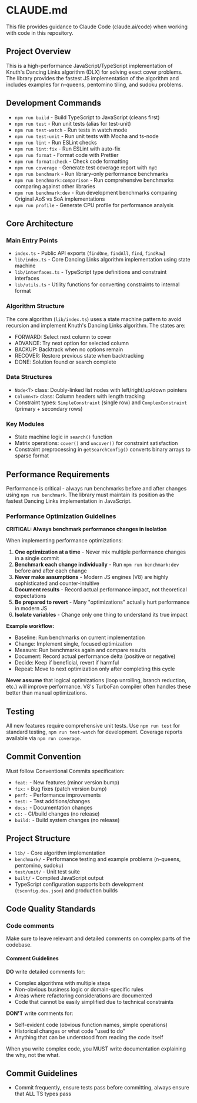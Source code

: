 # CLAUDE.md

This file provides guidance to Claude Code (claude.ai/code) when working with code in this repository.

## Project Overview

This is a high-performance JavaScript/TypeScript implementation of Knuth's Dancing Links algorithm (DLX) for solving exact cover problems. The library provides the fastest JS implementation of the algorithm and includes examples for n-queens, pentomino tiling, and sudoku problems.

## Development Commands

- `npm run build` - Build TypeScript to JavaScript (cleans first)
- `npm run test` - Run unit tests (alias for test-unit) 
- `npm run test-watch` - Run tests in watch mode
- `npm run test-unit` - Run unit tests with Mocha and ts-node
- `npm run lint` - Run ESLint checks
- `npm run lint:fix` - Run ESLint with auto-fix
- `npm run format` - Format code with Prettier
- `npm run format:check` - Check code formatting
- `npm run coverage` - Generate test coverage report with nyc
- `npm run benchmark` - Run library-only performance benchmarks
- `npm run benchmark:comparison` - Run comprehensive benchmarks comparing against other libraries  
- `npm run benchmark:dev` - Run development benchmarks comparing Original AoS vs SoA implementations
- `npm run profile` - Generate CPU profile for performance analysis

## Core Architecture

### Main Entry Points
- `index.ts` - Public API exports (`findOne`, `findAll`, `find`, `findRaw`)
- `lib/index.ts` - Core Dancing Links algorithm implementation using state machine
- `lib/interfaces.ts` - TypeScript type definitions and constraint interfaces
- `lib/utils.ts` - Utility functions for converting constraints to internal format

### Algorithm Structure
The core algorithm (`lib/index.ts`) uses a state machine pattern to avoid recursion and implement Knuth's Dancing Links algorithm. The states are:
- FORWARD: Select next column to cover
- ADVANCE: Try next option for selected column
- BACKUP: Backtrack when no options remain
- RECOVER: Restore previous state when backtracking
- DONE: Solution found or search complete

### Data Structures
- `Node<T>` class: Doubly-linked list nodes with left/right/up/down pointers
- `Column<T>` class: Column headers with length tracking
- Constraint types: `SimpleConstraint` (single row) and `ComplexConstraint` (primary + secondary rows)

### Key Modules
- State machine logic in `search()` function
- Matrix operations: `cover()` and `uncover()` for constraint satisfaction
- Constraint preprocessing in `getSearchConfig()` converts binary arrays to sparse format

## Performance Requirements

Performance is critical - always run benchmarks before and after changes using `npm run benchmark`. The library must maintain its position as the fastest Dancing Links implementation in JavaScript.

### Performance Optimization Guidelines

**CRITICAL: Always benchmark performance changes in isolation**

When implementing performance optimizations:

1. **One optimization at a time** - Never mix multiple performance changes in a single commit
2. **Benchmark each change individually** - Run `npm run benchmark:dev` before and after each change
3. **Never make assumptions** - Modern JS engines (V8) are highly sophisticated and counter-intuitive
4. **Document results** - Record actual performance impact, not theoretical expectations
5. **Be prepared to revert** - Many "optimizations" actually hurt performance in modern JS
6. **Isolate variables** - Change only one thing to understand its true impact

**Example workflow:**
- Baseline: Run benchmarks on current implementation
- Change: Implement single, focused optimization
- Measure: Run benchmarks again and compare results
- Document: Record actual performance delta (positive or negative)
- Decide: Keep if beneficial, revert if harmful
- Repeat: Move to next optimization only after completing this cycle

**Never assume** that logical optimizations (loop unrolling, branch reduction, etc.) will improve performance. V8's TurboFan compiler often handles these better than manual optimizations.

## Testing

All new features require comprehensive unit tests. Use `npm run test` for standard testing, `npm run test-watch` for development. Coverage reports available via `npm run coverage`.

## Commit Convention

Must follow Conventional Commits specification:
- `feat:` - New features (minor version bump)
- `fix:` - Bug fixes (patch version bump) 
- `perf:` - Performance improvements
- `test:` - Test additions/changes
- `docs:` - Documentation changes
- `ci:` - CI/build changes (no release)
- `build:` - Build system changes (no release)

## Project Structure

- `lib/` - Core algorithm implementation
- `benchmark/` - Performance testing and example problems (n-queens, pentomino, sudoku)
- `test/unit/` - Unit test suite
- `built/` - Compiled JavaScript output
- TypeScript configuration supports both development (`tsconfig.dev.json`) and production builds

## Code Quality Standards
### Code comments
Make sure to leave relevant and detailed comments on complex parts of the codebase.

#### Comment Guidelines
**DO** write detailed comments for:
- Complex algorithms with multiple steps
- Non-obvious business logic or domain-specific rules
- Areas where refactoring considerations are documented
- Code that cannot be easily simplified due to technical constraints

**DON'T** write comments for:
- Self-evident code (obvious function names, simple operations)
- Historical changes or what code "used to do"
- Anything that can be understood from reading the code itself

When you write complex code, you MUST write documentation explaining the why, not the what.

## Commit Guidelines
- Commit frequently, ensure tests pass before committing, always ensure that ALL TS types pass